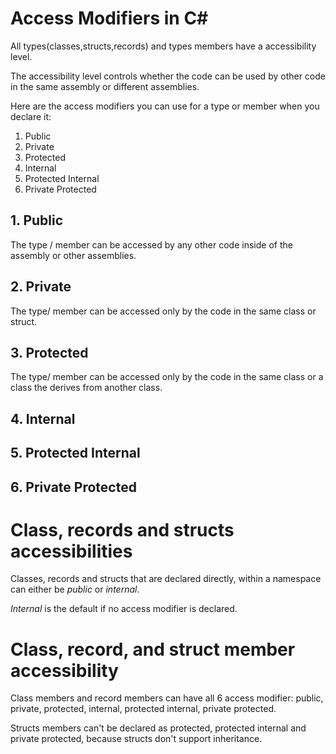 # Access Modifiers in C#


All types(classes,structs,records) and types members have a accessibility level.

The accessibility level controls whether the code can be used by other code in the same assembly or different assemblies.

Here are the access modifiers you can use for a type or member when you declare it:

<ol>
  <li>Public</li>
  <li>Private</li>
  <li>Protected</li>
  <li>Internal</li>
  <li>Protected Internal</li>
  <li>Private Protected</li>
</ol>

## 1. Public
  The type / member can be accessed by any other code inside of the assembly or other assemblies.
## 2. Private
  The type/ member can be accessed only by the code in the same class or struct. 
## 3. Protected
  The type/ member can be accessed only by the code in the same class or a class the derives from another class.
## 4. Internal
## 5. Protected Internal
## 6. Private Protected


# Class, records and structs accessibilities

Classes, records and structs that are declared directly, within a namespace can either be <i>public</i> or <i>internal</i>.

<i>Internal</i> is the default if no access modifier is declared.

# Class, record, and struct member accessibility

Class members and record members can have all 6 access modifier: public, private, protected, internal, protected internal, private protected.

Structs members can't be declared as protected, protected internal and private protected, because structs don't support inheritance.
